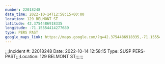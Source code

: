 ```yaml
---
number: 22018248
date_time: 2022-10-14T12:58:15+00:00
location: 129 BELMONT ST
latitude: 42.3754486918335
longitude: -71.15554414277689
type: PERS PAST
google_maps_link: https://maps.google.com/?q=42.3754486918335,-71.15554414277689
---
```


;;;Incident #: 22018248   Date: 2022-10-14 12:58:15   Type: SUSP PERS-PAST;;;Location: 129 BELMONT ST;;;;;;
